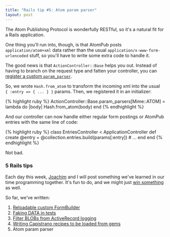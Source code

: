 ```yaml
---
title: "Rails tip #5: Atom param parser"
layout: post
---
```

<p>The Atom Publishing Protocol is wonderfully RESTful, so it's a natural fit for a Rails application.</p>

<p>One thing you'll run into, though, is that AtomPub posts <code>application/atom+xml</code> data rather than the usual <code>application/x-www-form-urlencoded</code> stuff, so you'll have to write some extra code to handle it.</p>

<p>The good news is that <code>ActionController::Base</code> helps you out. Instead of having to branch on the request type and fatten your controller, you can <a href="http://github.com/rails/rails/tree/c8da518bbfedc2a06b1d96912ddae00e57f21748/actionpack/lib/action_controller/base.rb#L292">register a custom <code>param_parser</code></a>.</p>

<p>So, we wrote <code>Hash.from_atom</code> to transform the incoming xml into the usual <code>{&nbsp;:entry&nbsp;=> {&nbsp;...&nbsp;}&nbsp;}</code> params. Then, we registered it in an initializer:</p>

{% highlight ruby %}
ActionController::Base.param_parsers[Mime::ATOM] = lambda do |body|
  Hash.from_atom(body)
end
{% endhighlight %}

<p>And our controller can now handle either regular form postings or AtomPub entries with the same line of code:</p>

{% highlight ruby %}
class EntriesController < ApplicationController
  def create
    @entry = @collection.entries.build(params[:entry])
    # ...
  end
end
{% endhighlight %}

<p>Not bad.</p>

<h3>5 Rails tips</h3>

<p>Each day this week, <a href="http://youtube.com/watch?v=J35CuC3ywnc">Joachim</a> and I will post something we've learned in our time programming together. It's fun to do, and we might just <a href="http://railscasts.com/contest">win something</a> as well.</p>

<p>So far, we've written:</p>

<ol>
  <li><a href="/2008/04/21/rails-tip-1-reloadable-custom-formbuilder.html">Reloadable custom FormBuilder</a></li>
  <li><a href="/2008/04/22/rails-tip-2-faking-data-in-tests.html">Faking DATA in tests</a></li>
  <li><a href="/2008/04/23/rails-tip-3-filter-blobs-from-activerecord-logging.html">Filter BLOBs from ActiveRecord logging</a></li>
  <li><a href="/2008/04/24/rails-tip-4-writing-capistrano-recipes-to-be-loaded-from-gems.html">Writing Capistrano recipes to be loaded from gems</a></li>
  <li>Atom param parser</li>
</ol>

